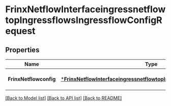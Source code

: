 # FrinxNetflowInterfaceingressnetflowtopIngressflowsIngressflowConfigRequest

## Properties
Name | Type | Description | Notes
------------ | ------------- | ------------- | -------------
**FrinxNetflowconfig** | [***FrinxNetflowInterfaceingressnetflowtopIngressflowsIngressflowConfig**](frinx.netflow.interfaceingressnetflowtop.ingressflows.ingressflow.Config.md) |  | [optional] [default to null]

[[Back to Model list]](../README.md#documentation-for-models) [[Back to API list]](../README.md#documentation-for-api-endpoints) [[Back to README]](../README.md)


